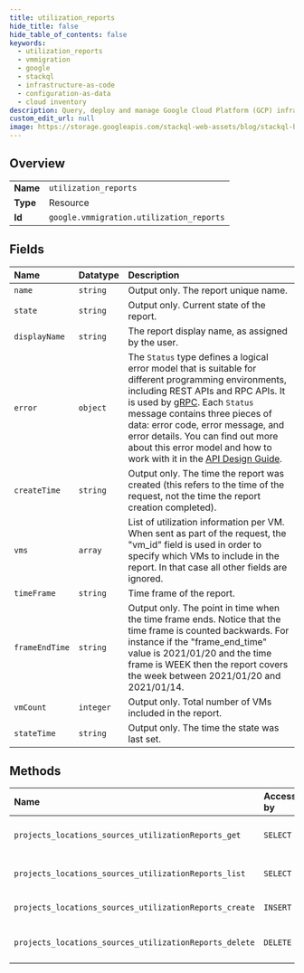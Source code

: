```yaml
---
title: utilization_reports
hide_title: false
hide_table_of_contents: false
keywords:
  - utilization_reports
  - vmmigration
  - google    
  - stackql
  - infrastructure-as-code
  - configuration-as-data
  - cloud inventory
description: Query, deploy and manage Google Cloud Platform (GCP) infrastructure and resources using SQL
custom_edit_url: null
image: https://storage.googleapis.com/stackql-web-assets/blog/stackql-blog-post-featured-image.png
---
```

  
    

## Overview
<table><tbody>
<tr><td><b>Name</b></td><td><code>utilization_reports</code></td></tr>
<tr><td><b>Type</b></td><td>Resource</td></tr>
<tr><td><b>Id</b></td><td><code>google.vmmigration.utilization_reports</code></td></tr>
</tbody></table>

## Fields
| Name | Datatype | Description |
|:-----|:---------|:------------|
| `name` | `string` | Output only. The report unique name. |
| `state` | `string` | Output only. Current state of the report. |
| `displayName` | `string` | The report display name, as assigned by the user. |
| `error` | `object` | The `Status` type defines a logical error model that is suitable for different programming environments, including REST APIs and RPC APIs. It is used by [gRPC](https://github.com/grpc). Each `Status` message contains three pieces of data: error code, error message, and error details. You can find out more about this error model and how to work with it in the [API Design Guide](https://cloud.google.com/apis/design/errors). |
| `createTime` | `string` | Output only. The time the report was created (this refers to the time of the request, not the time the report creation completed). |
| `vms` | `array` | List of utilization information per VM. When sent as part of the request, the "vm_id" field is used in order to specify which VMs to include in the report. In that case all other fields are ignored. |
| `timeFrame` | `string` | Time frame of the report. |
| `frameEndTime` | `string` | Output only. The point in time when the time frame ends. Notice that the time frame is counted backwards. For instance if the "frame_end_time" value is 2021/01/20 and the time frame is WEEK then the report covers the week between 2021/01/20 and 2021/01/14. |
| `vmCount` | `integer` | Output only. Total number of VMs included in the report. |
| `stateTime` | `string` | Output only. The time the state was last set. |
## Methods
| Name | Accessible by | Required Params | Description |
|:-----|:--------------|:----------------|:------------|
| `projects_locations_sources_utilizationReports_get` | `SELECT` | `locationsId, projectsId, sourcesId, utilizationReportsId` | Gets a single Utilization Report. |
| `projects_locations_sources_utilizationReports_list` | `SELECT` | `locationsId, projectsId, sourcesId` | Lists Utilization Reports of the given Source. |
| `projects_locations_sources_utilizationReports_create` | `INSERT` | `locationsId, projectsId, sourcesId` | Creates a new UtilizationReport. |
| `projects_locations_sources_utilizationReports_delete` | `DELETE` | `locationsId, projectsId, sourcesId, utilizationReportsId` | Deletes a single Utilization Report. |
